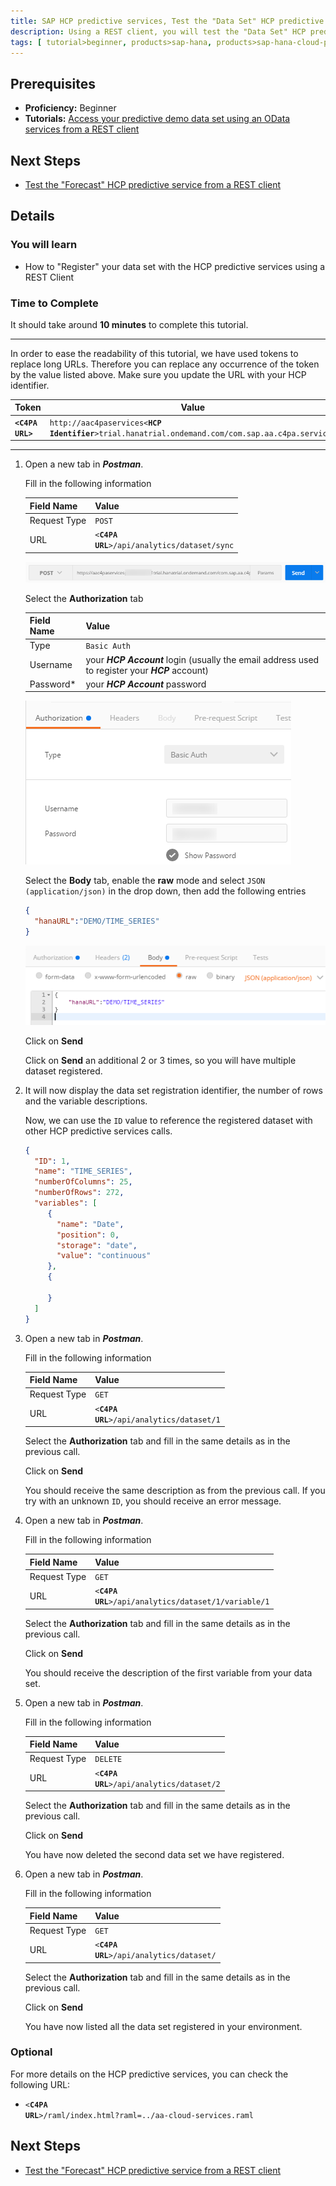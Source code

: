 ```yaml
---
title: SAP HCP predictive services, Test the "Data Set" HCP predictive services using a REST client
description: Using a REST client, you will test the "Data Set" HCP predictive services
tags: [ tutorial>beginner, products>sap-hana, products>sap-hana-cloud-platform, products>sap-hana-cloud-platform-predictive-services, topic>predictive ]
---
```


## Prerequisites
  - **Proficiency:** Beginner
  - **Tutorials:** [Access your predictive demo data set using an OData services from a REST client](http://go.sap.com/developer/tutorials/hcpps-rest-odata.html)

## Next Steps
  - [Test the "Forecast" HCP predictive service from a REST client](http://go.sap.com/developer/tutorials/hcpps-rest-ps-forecast.html)

## Details
### You will learn
  - How to "Register" your data set with the HCP predictive services using a REST Client

### Time to Complete
It should take around **10 minutes** to complete this tutorial.

---

In order to ease the readability of this tutorial, we have used tokens to replace long URLs.
Therefore you can replace any occurrence of the token by the value listed above.
Make sure you update the URL with your HCP identifier.

Token                               | Value
----------------------------------- | -------------
<code><b>&lt;C4PA URL&gt;</b></code> | `http://aac4paservices<`<code><b>HCP Identifier</b></code>`>trial.hanatrial.ondemand.com/com.sap.aa.c4pa.services`

  ---

1. Open a new tab in ***Postman***.

    Fill in the following information

    Field Name     | Value
    -------------- | --------------
    Request Type   | `POST`
    URL            | `<`<code><b>C4PA URL</b></code>`>/api/analytics/dataset/sync`

    ![Postman URL](1.png)

    Select the **Authorization** tab

    Field Name     | Value
    -------------- | -------------
    Type           | `Basic Auth`
    Username       | your ***HCP Account*** login (usually the email address used to register your ***HCP*** account)
    Password*      | your ***HCP Account*** password

    ![Postman URL](2.png)

    Select the **Body** tab, enable the **raw** mode and select `JSON (application/json)` in the drop down, then add the following entries

    ```JSON
    {
      "hanaURL":"DEMO/TIME_SERIES"
    }
    ```

    ![Postman URL](3.png)

    Click on **Send**

    Click on **Send** an additional 2 or 3 times, so you will have multiple dataset registered.

1. It will now display the data set registration identifier, the number of rows and the variable descriptions.

    Now, we can use the `ID` value to reference the registered dataset with other HCP predictive services calls.

    ```JSON
    {
      "ID": 1,
      "name": "TIME_SERIES",
      "numberOfColumns": 25,
      "numberOfRows": 272,
      "variables": [
         {
           "name": "Date",
           "position": 0,
           "storage": "date",
           "value": "continuous"
         },
         {

         }
      ]  
    }
    ```

1. Open a new tab in ***Postman***.

    Fill in the following information

    Field Name     | Value
    :------------- | :-------------
    Request Type   | `GET`
    URL            | `<`<code><b>C4PA URL</b></code>`>/api/analytics/dataset/1`

    Select the **Authorization** tab and fill in the same details as in the previous call.

    Click on **Send**

    You should receive the same description as from the previous call. If you try with an unknown `ID`, you should receive an error message.

1. Open a new tab in ***Postman***.

    Fill in the following information

    Field Name     | Value
    :------------- | :-------------
    Request Type   | `GET`
    URL            | `<`<code><b>C4PA URL</b></code>`>/api/analytics/dataset/1/variable/1`

    Select the **Authorization** tab and fill in the same details as in the previous call.

    Click on **Send**

    You should receive the description of the first variable from your data set.

1. Open a new tab in ***Postman***.

    Fill in the following information

    Field Name     | Value
    :------------- | :-------------
    Request Type   | `DELETE`
    URL            | `<`<code><b>C4PA URL</b></code>`>/api/analytics/dataset/2`

    Select the **Authorization** tab and fill in the same details as in the previous call.

    Click on **Send**

    You have now deleted the second data set we have registered.

1. Open a new tab in ***Postman***.

    Fill in the following information

    Field Name     | Value
    :------------- | :-------------
    Request Type   | `GET`
    URL            | `<`<code><b>C4PA URL</b></code>`>/api/analytics/dataset/`

    Select the **Authorization** tab and fill in the same details as in the previous call.

    Click on **Send**

    You have now listed all the data set registered in your environment.

### Optional
For more details on the HCP predictive services, you can check the following URL:
  - `<`<code><b>C4PA URL</b></code>`>/raml/index.html?raml=../aa-cloud-services.raml`

## Next Steps
  - [Test the "Forecast" HCP predictive service from a REST client](http://go.sap.com/developer/tutorials/hcpps-rest-ps-forecast.html)
